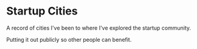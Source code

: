 Startup Cities
==============

A record of cities I've been to where I've explored the startup community.

Putting it out publicly so other people can benefit.
